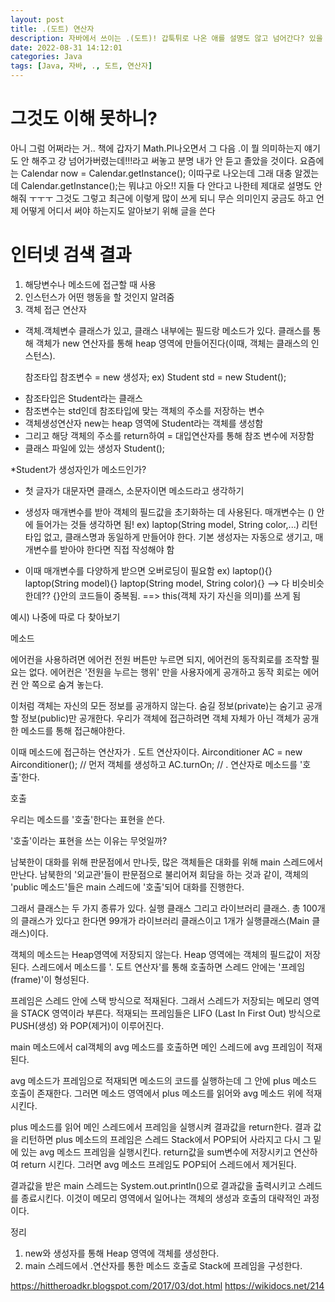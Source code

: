 ```yaml
---
layout: post
title: .(도트) 연산자
description: 자바에서 쓰이는 .(도트)! 갑툭튀로 나온 애를 설명도 않고 넘어간다? 있을 수 없지!
date: 2022-08-31 14:12:01
categories: Java
tags: [Java, 자바, ., 도트, 연산자]
---
```

  
# 그것도 이해 못하니?
아니 그럼 어쩌라는 거.. 책에 갑자기 Math.PI나오면서 그 다음 .이 뭘 의미하는지 얘기도 안 해주고 걍 넘어가버렸는데!!!라고 써놓고 분명 내가 안 듣고 졸았을 것이다. 요즘에는 Calendar now = Calendar.getInstance(); 이따구로 나오는데 그래 대충 알겠는데 Calendar.getInstance();는 뭐냐고 아오!! 지들 다 안다고 나한테 제대로 설명도 안 해줘 ㅜㅜㅜ 그것도 그렇고 최근에 이렇게 많이 쓰게 되니 무슨 의미인지 궁금도 하고 언제 어떻게 어디서 써야 하는지도 알아보기 위해 글을 쓴다
  
# 인터넷 검색 결과
1. 해당변수나 메소드에 접근할 때 사용
2. 인스턴스가 어떤 행동을 할 것인지 알려줌
3. 객체 접근 연산자

* 객체.객체변수
클래스가 있고, 클래스 내부에는 필드랑 메소드가 있다.
클래스를 통해 객체가 new 연산자를 통해 heap 영역에 만들어진다(이때, 객체는 클래스의 인스턴스).

    참조타입  참조변수  = new 생성자;
ex) Student  std   =  new Student();
- 참조타입은 Student라는 클래스
- 참조변수는 std인데 참조타입에 맞는 객체의 주소를 저장하는 변수
- 객체생성연산자 new는 heap 영역에 Student라는 객체를 생성함
- 그리고 해당 객체의 주소를 return하여 = 대입연산자를 통해 참조 변수에 저장함
- 클래스 파일에 있는 생성자 Student();

*Student가 생성자인가 메소드인가?
- 첫 글자가 대문자면 클래스, 소문자이면 메소드라고 생각하기

* 생성자
매개변수를 받아 객체의 필드값을 초기화하는 데 사용된다.
매개변수는 () 안에 들어가는 것들 생각하면 됨!
ex) laptop(String model, String color,...)
리턴타입 없고, 클래스명과 동일하게 만들어야 한다.
기본 생성자는 자동으로 생기고, 매개변수를 받아야 한다면 직접 작성해야 함
- 이때 매개변수를 다양하게 받으면 오버로딩이 필요함
ex) laptop(){} laptop(String model){} laptop(String model, String color){}
--> 다 비슷비슷한데?? {}안의 코드들이 중복됨. ==> this(객체 자기 자신을 의미)를 쓰게 됨

예시)
나중에 따로 다 찾아보기

메소드

 
에어컨을 사용하려면 에어컨 전원 버튼만 누르면 되지, 에어컨의 동작회로를 조작할 필요는 없다. 에어컨은 '전원을 누르는 행위' 만을 사용자에게 공개하고 동작 회로는 에어컨 안 쪽으로 숨겨 놓는다.
 
이처럼 객체는 자신의 모든 정보를 공개하지 않는다. 숨길 정보(private)는 숨기고 공개할 정보(public)만 공개한다. 우리가 객체에 접근하려면 객체 자체가 아닌 객체가 공개한 메소드를 통해 접근해야한다.
 
이때 메소드에 접근하는 연산자가 . 도트 연산자이다.
Airconditioner AC = new Airconditioner(); // 먼저 객체를 생성하고 AC.turnOn; // . 연산자로 메소드를 '호출'한다.
 
 
 
호출

 
우리는 메소드를 '호출'한다는 표현을 쓴다.
 
 
'호출'이라는 표현을
쓰는 이유는 무엇일까?
 
 
남북한이 대화를 위해 판문점에서 만나듯, 많은 객체들은 대화를 위해 main 스레드에서 만난다. 남북한의 '외교관'들이 판문점으로 불리어져 회담을 하는 것과 같이, 객체의 'public 메소드'들은 main 스레드에 '호출'되어 대화를 진행한다.
 
그래서 클래스는 두 가지 종류가 있다. 실행 클래스 그리고 라이브러리 클래스. 총 100개의 클래스가 있다고 한다면 99개가 라이브러리 클래스이고 1개가 실행클래스(Main 클래스)이다.
 

 
 
객체의 메소드는 Heap영역에 저장되지 않는다. Heap 영역에는 객체의 필드값이 저장된다. 스레드에서 메소드를 '. 도트 연산자'를 통해 호출하면 스레드 안에는 '프레임(frame)'이 형성된다.
 
프레임은 스레드 안에 스택 방식으로 적재된다. 그래서 스레드가 저장되는 메모리 영역을 STACK 영역이라 부른다. 적재되는 프레임들은 LIFO (Last In First Out) 방식으로 PUSH(생성) 와 POP(제거)이 이루어진다.
 
 

 
main 메소드에서 cal객체의 avg 메소드를 호출하면 메인 스레드에 avg 프레임이 적재된다.
 

avg 메소드가 프레임으로 적재되면 메소드의 코드를 실행하는데 그 안에 plus 메소드 호출이 존재한다. 그러면 메소드 영역에서 plus 메소드를 읽어와 avg 메소드 위에 적재시킨다.
 

 
plus 메소드를 읽어 메인 스레드에서 프레임을 실행시켜 결과값을 return한다. 결과 값을 리턴하면 plus 메소드의 프레임은 스레드 Stack에서 POP되어 사라지고 다시 그 밑에 있는 avg 메소드 프레임을 실행시킨다. return값을 sum변수에 저장시키고 연산하여 return 시킨다. 그러면 avg 메소드 프레임도 POP되어 스레드에서 제거된다.
 
결과값을 받은 main 스레드는 System.out.println()으로 결과값을 출력시키고 스레드를 종료시킨다. 이것이 메모리 영역에서 일어나는 객체의 생성과 호출의 대략적인 과정이다.
 
 
 

정리

 
 
1. new와 생성자를 통해 Heap 영역에 객체를 생성한다.
2. main 스레드에서 .연산자를 통한 메소드 호출로 Stack에 프레임을 구성한다.


https://hittheroadkr.blogspot.com/2017/03/dot.html
https://wikidocs.net/214
